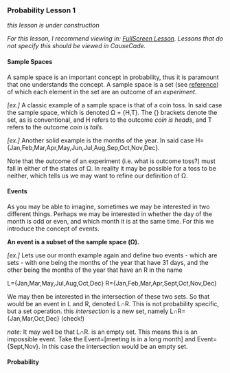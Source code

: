 ### Probability Lesson 1

*this lesson is under construction*

<span class="info_statement_external">*For this lesson, I recommend viewing in: <a href="https://nemoandrea.github.io/CauseCade-lessons-deploy/" target="_blank">FullScreen Lesson</a>. Lessons that do not specify this should be viewed in CauseCade.*</span>

#### Sample Spaces

A sample space is an important concept in probability, thus it is paramount that one understands the concept. A sample space is a set (see <a href="https://en.wikipedia.org/wiki/Set_(mathematics)" target="_blank">reference</a>) of which each element in the set are an outcome of an *experiment*.

*[ex.]* A classic example of a sample space is that of a coin toss. In said case the sample space, which is denoted &Omega; = {H,T}. The {} brackets denote the set, as is conventional, and H refers to the outcome *coin is heads*, and T refers to the outcome *coin is tails*.

*[ex.]* Another solid example is the months of the year. In said case H={Jan,Feb,Mar,Apr,May,Jun,Jul,Aug,Sep,Oct,Nov,Dec}. 

Note that the outcome of an experiment (i.e. what is outcome toss?) must fall in either of the states of &Omega;. In reality it may be possible for a toss to be neither, which tells us we may want to refine our definition of &Omega;.

#### Events

As you may be able to imagine, sometimes we may be interested in two different things. Perhaps we may be interested in whether the day of the month is odd or even, and which month it is at the same time. For this we introduce the concept of events. 

**An event is a subset of the sample space (&Omega;).**

*[ex.]* Lets use our month example again and define two events - which are sets - with one being the months of the year that have 31 days, and the other being the months of the year that have an R in the name

L={Jan,Mar,May,Jul,Aug,Oct,Dec} 
R={Jan,Feb,Mar,Apr,Sept,Oct,Nov,Dec}

We may then be interested in the intersection of these two sets. So that would be an event in L and R, denoted L&cap;R. This is not probability specific, but a set operation. this *intersection* is a new set, namely L&cap;R={Jan,Mar,Oct,Dec} (check!)

*note:* It may well be that L&cap;R. is an empty set. This means this is an impossible event. Take the Event=[meeting is in a long month] and Event={Sept,Nov}. In this case the intersection would be an empty set.

#### Probability

